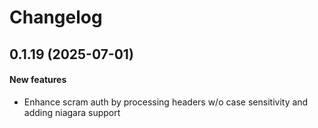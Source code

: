 # Changelog

## 0.1.19 (2025-07-01)

#### New features

* Enhance scram auth by processing headers w/o case sensitivity and adding niagara support
